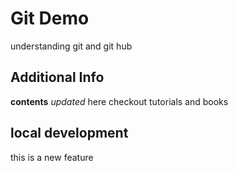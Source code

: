 # Git Demo

understanding git and git hub

## Additional Info
**contents** *updated* here
checkout tutorials and books

## local development

this is a new feature
